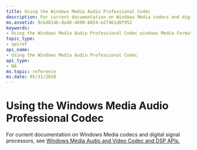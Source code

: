 ```yaml
---
title: Using the Windows Media Audio Professional Codec
description: For current documentation on Windows Media codecs and digital signal processors, see Windows Media Audio and Video Codec and DSP APIs.
ms.assetid: 9cbd814b-da48-4690-b854-e27461d8f952
keywords:
- Using the Windows Media Audio Professional Codec windows Media Format
topic_type:
- apiref
api_name:
- Using the Windows Media Audio Professional Codec
api_type:
- NA
ms.topic: reference
ms.date: 05/31/2018
---
```


# Using the Windows Media Audio Professional Codec

For current documentation on Windows Media codecs and digital signal processors, see [Windows Media Audio and Video Codec and DSP APIs.](https://msdn.microsoft.com/library/Dd464626(v=VS.85).aspx)

 

 




